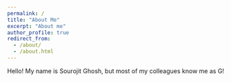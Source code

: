 ```yaml
---
permalink: /
title: "About Me"
excerpt: "About me"
author_profile: true
redirect_from: 
  - /about/
  - /about.html
---
```


Hello! My name is Sourojit Ghosh, but most of my colleagues know me as G!
